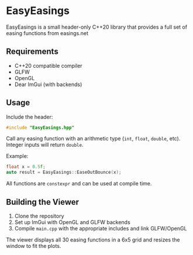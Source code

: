 # EasyEasings

EasyEasings is a small header-only C++20 library that provides a full set of easing functions from easings.net

## Requirements

- C++20 compatible compiler
- GLFW
- OpenGL
- Dear ImGui (with backends)

## Usage

Include the header:

```cpp
#include "EasyEasings.hpp"
```

Call any easing function with an arithmetic type (`int`, `float`, `double`, etc). Integer inputs will return `double`.

Example:

```cpp
float x = 0.5f;
auto result = EasyEasings::EaseOutBounce(x);
```

All functions are `constexpr` and can be used at compile time.

## Building the Viewer

1. Clone the repository
2. Set up ImGui with OpenGL and GLFW backends
3. Compile `main.cpp` with the appropriate includes and link GLFW/OpenGL

The viewer displays all 30 easing functions in a 6x5 grid and resizes the window to fit the plots.